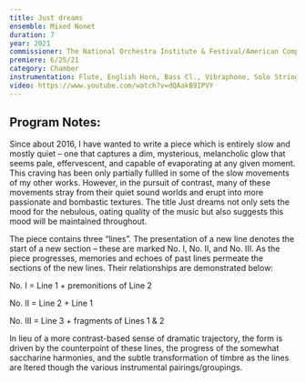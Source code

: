 ```yaml
---
title: Just dreams
ensemble: Mixed Nonet
duration: 7
year: 2021
commissioner: The National Orchestra Institute & Festival/American Composers Orchestra
premiere: 6/25/21
category: Chamber
instrumentation: Flute, English Horn, Bass Cl., Vibraphone, Solo Strings
video: https://www.youtube.com/watch?v=dQAakB9IPVY
---
```


## Program Notes:

Since about 2016, I have wanted to write a piece which is entirely slow and mostly quiet – one that captures a dim, mysterious, melancholic glow that seems pale, effervescent, and capable of evaporating at any given moment. This craving has been only partially fullled in some of the slow movements of my other works. However, in the pursuit of contrast, many of these movements stray from their quiet sound worlds and erupt into more passionate and bombastic textures. The title Just dreams not only sets the mood for the nebulous, oating quality of the music but also suggests this mood will be maintained throughout.

The piece contains three “lines”. The presentation of a new line denotes the start of a new section – these are marked No. I, No. II, and No. III. As the piece progresses, memories and echoes of past lines permeate the sections of the new lines. Their relationships are demonstrated below:

No. I = Line 1 + premonitions of Line 2

No. II = Line 2 + Line 1

No. III = Line 3 + fragments of Lines 1 & 2

In lieu of a more contrast-based sense of dramatic trajectory, the form is driven by the counterpoint of these lines, the progress of the somewhat saccharine harmonies, and the subtle transformation of timbre as the lines are ltered though the various instrumental pairings/groupings.
